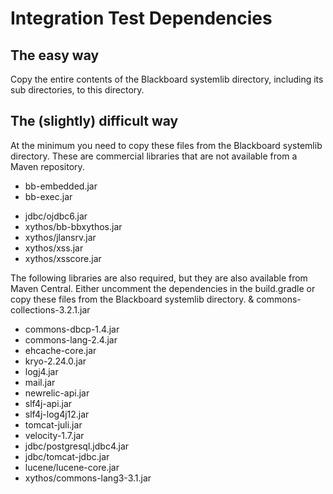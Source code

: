 Integration Test Dependencies
===

The easy way
---
Copy the entire contents of the Blackboard systemlib directory, including its
sub directories, to this directory.

The (slightly) difficult way
---
At the minimum you need to copy these files from the Blackboard systemlib 
directory. These are commercial libraries that are not available from a Maven
repository.
- bb-embedded.jar
- bb-exec.jar
* jdbc/ojdbc6.jar 
* xythos/bb-bbxythos.jar
* xythos/jlansrv.jar
* xythos/xss.jar
* xythos/xsscore.jar

The following libraries are also required, but they are also available from 
Maven Central. Either uncomment the dependencies in the build.gradle or copy
these files from the Blackboard systemlib directory.
& commons-collections-3.2.1.jar
* commons-dbcp-1.4.jar
* commons-lang-2.4.jar
* ehcache-core.jar
* kryo-2.24.0.jar
* logj4.jar
* mail.jar
* newrelic-api.jar
* slf4j-api.jar
* slf4j-log4j12.jar
* tomcat-juli.jar
* velocity-1.7.jar
* jdbc/postgresql.jdbc4.jar
* jdbc/tomcat-jdbc.jar
* lucene/lucene-core.jar
* xythos/commons-lang3-3.1.jar 
